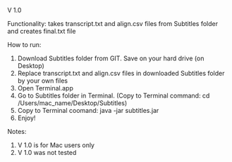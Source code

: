 V 1.0

Functionality:
takes transcript.txt and align.csv files from Subtitles folder and creates final.txt file

How to run:
1. Download Subtitles folder from GIT. Save on your hard drive (on Desktop)
2. Replace transcript.txt and align.csv files in downloaded Subtitles folder by your own files
3. Open Terminal.app
4. Go to Subtitles folder in Terminal. (Copy to Terminal command: cd /Users/mac_name/Desktop/Subtitles)
5. Copy to Terminal coomand: java -jar subtitles.jar
6. Enjoy!

Notes:
1. V 1.0 is for Mac users only
2. V 1.0 was not tested
